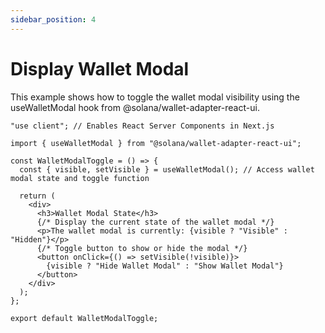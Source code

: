```yaml
---
sidebar_position: 4
---
```


# Display Wallet Modal

This example shows how to toggle the wallet modal visibility using the useWalletModal hook from @solana/wallet-adapter-react-ui.

```tsx
"use client"; // Enables React Server Components in Next.js

import { useWalletModal } from "@solana/wallet-adapter-react-ui";

const WalletModalToggle = () => {
  const { visible, setVisible } = useWalletModal(); // Access wallet modal state and toggle function

  return (
    <div>
      <h3>Wallet Modal State</h3>
      {/* Display the current state of the wallet modal */}
      <p>The wallet modal is currently: {visible ? "Visible" : "Hidden"}</p>
      {/* Toggle button to show or hide the modal */}
      <button onClick={() => setVisible(!visible)}>
        {visible ? "Hide Wallet Modal" : "Show Wallet Modal"}
      </button>
    </div>
  );
};

export default WalletModalToggle;
```
